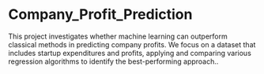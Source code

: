 # Company_Profit_Prediction
This project investigates whether machine learning can outperform classical methods in predicting company  profits. We focus on a dataset that includes startup expenditures and profits, applying and comparing various  regression algorithms to identify the best-performing approach.. 
